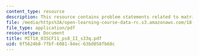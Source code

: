 ```yaml
---
content_type: resource
description: This resource contains problem statements related to matrix methods.
file: /media/https%3A/open-learning-course-data-rc.s3.amazonaws.com/18-03sc-differential-equations-fall-2011/0f5624b87fbf608194ec63bd058fb68c_MIT18_03SCF11_ps8_II_s33q.pdf
file_type: application/pdf
resourcetype: Document
title: MIT18_03SCF11_ps8_II_s33q.pdf
uid: 0f5624b8-7fbf-6081-94ec-63bd058fb68c
---
```

